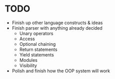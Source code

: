 # TODO
- Finish up other language constructs & ideas
- Finish parser with anything already decided
    - Unary operators
    - Access
    - Optional chaining
    - Return statements
    - Yield statements
    - Modules
    - Visibility
- Polish and finish how the OOP system will work